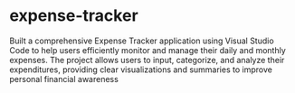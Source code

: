 # expense-tracker
Built a comprehensive Expense Tracker application using Visual Studio Code to help users efficiently monitor and manage their daily and monthly expenses. The project allows users to input, categorize, and analyze their expenditures, providing clear visualizations and summaries to improve personal financial awareness
